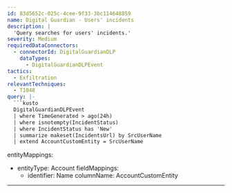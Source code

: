 ```yaml
---
id: 83d5652c-025c-4cee-9f33-3bc114648859
name: Digital Guardian - Users' incidents
description: |
  'Query searches for users' incidents.'
severity: Medium
requiredDataConnectors:
  - connectorId: DigitalGuardianDLP
    dataTypes:
      - DigitalGuardianDLPEvent
tactics:
  - Exfiltration
relevantTechniques:
  - T1048
query: |-
  ```kusto
  DigitalGuardianDLPEvent
  | where TimeGenerated > ago(24h)
  | where isnotempty(IncidentStatus)
  | where IncidentStatus has 'New'
  | summarize makeset(IncidentsUrl) by SrcUserName
  | extend AccountCustomEntity = SrcUserName
  ```
entityMappings:
  - entityType: Account
    fieldMappings:
      - identifier: Name
        columnName: AccountCustomEntity
---
```


